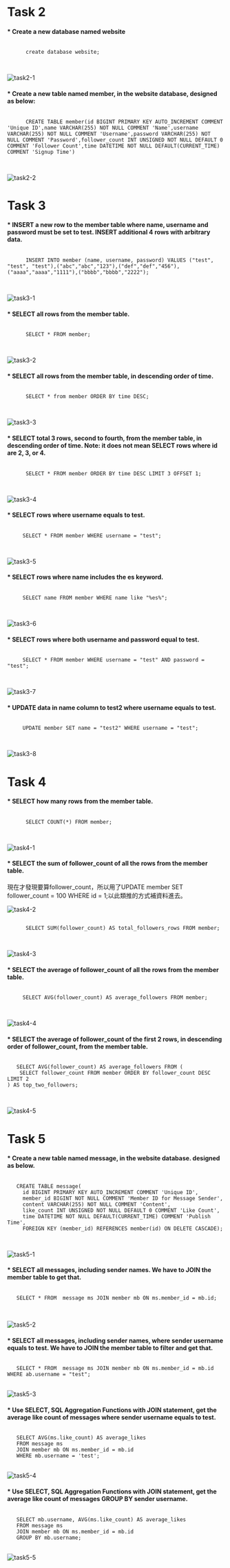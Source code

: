 # **Task 2**
   #### * Create a new database named website
   <pre><code>
      create database website;
   </code>
   </pre>
   
   ![task2-1](https://github.com/Amelia147957/Amelia147957.github.io/blob/main/WeHelp/Assignment_5/pic/task2-1.jpg)
   
   #### * Create a new table named member, in the website database, designed as below:
   <pre><code>
      CREATE TABLE member(id BIGINT PRIMARY KEY AUTO_INCREMENT COMMENT 'Unique ID',name VARCHAR(255) NOT NULL COMMENT 'Name',username VARCHAR(255) NOT NULL COMMENT 'Username',password VARCHAR(255) NOT NULL COMMENT 'Password',follower_count INT UNSIGNED NOT NULL DEFAULT 0 COMMENT 'Follower Count',time DATETIME NOT NULL DEFAULT(CURRENT_TIME) COMMENT 'Signup Time')
   </code>
   </pre>
   ![task2-2](https://github.com/Amelia147957/Amelia147957.github.io/blob/main/WeHelp/Assignment_5/pic/task2-2.jpg)
   
# **Task 3**
   #### * INSERT a new row to the member table where name, username and password must be set to test. INSERT additional 4 rows with arbitrary data.
   <pre><code>
      INSERT INTO member (name, username, password) VALUES ("test", "test", "test"),("abc","abc","123"),("def","def","456"),("aaaa","aaaa","1111"),("bbbb","bbbb","2222");
   </code>
   </pre>
   
   ![task3-1](https://github.com/Amelia147957/Amelia147957.github.io/blob/main/WeHelp/Assignment_5/pic/task3-1.jpg)
   
   #### * SELECT all rows from the member table.
   <pre><code>
      SELECT * FROM member;
   </code>
   </pre>
   
   ![task3-2](https://github.com/Amelia147957/Amelia147957.github.io/blob/main/WeHelp/Assignment_5/pic/task3-2.jpg)
   
   #### * SELECT all rows from the member table, in descending order of time.
   <pre><code>
      SELECT * from member ORDER BY time DESC;
   </code>
   </pre>
   
   ![task3-3](https://github.com/Amelia147957/Amelia147957.github.io/blob/main/WeHelp/Assignment_5/pic/task3-4.jpg)
   
   #### * SELECT total 3 rows, second to fourth, from the member table, in descending order of time. Note: it does not mean SELECT rows where id are 2, 3, or 4.
   <pre><code>
      SELECT * FROM member ORDER BY time DESC LIMIT 3 OFFSET 1;
   </code>
   </pre>
   
   ![task3-4](https://github.com/Amelia147957/Amelia147957.github.io/blob/main/WeHelp/Assignment_5/pic/task3-5.jpg)
   
  #### * SELECT rows where username equals to test.
  <pre><code>
     SELECT * FROM member WHERE username = "test";
  </code>
  </pre>
  
  ![task3-5](https://github.com/Amelia147957/Amelia147957.github.io/blob/main/WeHelp/Assignment_5/pic/task3-9.jpg)
  
  #### * SELECT rows where name includes the es keyword.
  <pre><code>
     SELECT name FROM member WHERE name like "%es%";
   </code>
  </pre>
  
  ![task3-6](https://github.com/Amelia147957/Amelia147957.github.io/blob/main/WeHelp/Assignment_5/pic/task3-6.jpg)
  
  #### * SELECT rows where both username and password equal to test.
  <pre><code>
     SELECT * FROM member WHERE username = "test" AND password = "test";
  </code>
  </pre>
  
  ![task3-7](https://github.com/Amelia147957/Amelia147957.github.io/blob/main/WeHelp/Assignment_5/pic/task3-7.jpg)
  
  #### * UPDATE data in name column to test2 where username equals to test.
  <pre><code>
     UPDATE member SET name = "test2" WHERE username = "test";
  </code>
  </pre>
  
   ![task3-8](https://github.com/Amelia147957/Amelia147957.github.io/blob/main/WeHelp/Assignment_5/pic/task3-8.jpg)
   
   # **Task 4**
   #### * SELECT how many rows from the member table.
   <pre><code>
      SELECT COUNT(*) FROM member;
   </code>
  </pre>
  
  ![task4-1](https://github.com/Amelia147957/Amelia147957.github.io/blob/main/WeHelp/Assignment_5/pic/task4-1.jpg)
  
  #### * SELECT the sum of follower_count of all the rows from the member table.
現在才發現要算follower_count，所以用了UPDATE member SET follower_count = 100 WHERE id = 1;以此類推的方式補資料進去。

   ![task4-2](https://github.com/Amelia147957/Amelia147957.github.io/blob/main/WeHelp/Assignment_5/pic/task4-9.jpg)
   
   <pre><code>
      SELECT SUM(follower_count) AS total_followers_rows FROM member;
   </code>
  </pre>
  
  ![task4-3](https://github.com/Amelia147957/Amelia147957.github.io/blob/main/WeHelp/Assignment_5/pic/task4-3.jpg)
  
  #### * SELECT the average of follower_count of all the rows from the member table.
  <pre><code>
     SELECT AVG(follower_count) AS average_followers FROM member;
   </code>
  </pre>
  
  ![task4-4](https://github.com/Amelia147957/Amelia147957.github.io/blob/main/WeHelp/Assignment_5/pic/task4-4.jpg)
  
 #### * SELECT the average of follower_count of the first 2 rows, in descending order of follower_count, from the member table.
 <pre><code>
   SELECT AVG(follower_count) AS average_followers FROM (
    SELECT follower_count FROM member ORDER BY follower_count DESC LIMIT 2
) AS top_two_followers;
   </code>
  </pre>
  
  ![task4-5](https://github.com/Amelia147957/Amelia147957.github.io/blob/main/WeHelp/Assignment_5/pic/task4-5.jpg)
  
 # **Task 5**
 #### * Create a new table named message, in the website database. designed as below.
 <pre><code>
   CREATE TABLE message(
     id BIGINT PRIMARY KEY AUTO_INCREMENT COMMENT 'Unique ID',
     member_id BIGINT NOT NULL COMMENT 'Member ID for Message Sender',
     content VARCHAR(255) NOT NULL COMMENT 'Content',
     like_count INT UNSIGNED NOT NULL DEFAULT 0 COMMENT 'Like Count',
     time DATETIME NOT NULL DEFAULT(CURRENT_TIME) COMMENT 'Publish Time',
     FOREIGN KEY (member_id) REFERENCES member(id) ON DELETE CASCADE);
   </code>
  </pre>
  
  ![task5-1](https://github.com/Amelia147957/Amelia147957.github.io/blob/main/WeHelp/Assignment_5/pic/task5-1.jpg)
#### * SELECT all messages, including sender names. We have to JOIN the member table to get that.
<pre><code>
   SELECT * FROM  message ms JOIN member mb ON ms.member_id = mb.id;
</code>
  </pre>

![task5-2](https://github.com/Amelia147957/Amelia147957.github.io/blob/main/WeHelp/Assignment_5/pic/task5-2.jpg)

#### * SELECT all messages, including sender names, where sender username equals to test. We have to JOIN the member table to filter and get that.
<pre><code>
   SELECT * FROM  message ms JOIN member mb ON ms.member_id = mb.id WHERE ab.username = "test";
</code>
</pre>

![task5-3](https://github.com/Amelia147957/Amelia147957.github.io/blob/main/WeHelp/Assignment_5/pic/task5-3.jpg)

#### * Use SELECT, SQL Aggregation Functions with JOIN statement, get the average like count of messages where sender username equals to test.
<pre><code>
   SELECT AVG(ms.like_count) AS average_likes
   FROM message ms
   JOIN member mb ON ms.member_id = mb.id
   WHERE mb.username = 'test';
</code>
</pre>

![task5-4](https://github.com/Amelia147957/Amelia147957.github.io/blob/main/WeHelp/Assignment_5/pic/task5-4.jpg)

#### * Use SELECT, SQL Aggregation Functions with JOIN statement, get the average like count of messages GROUP BY sender username.
<pre><code>
   SELECT mb.username, AVG(ms.like_count) AS average_likes
   FROM message ms
   JOIN member mb ON ms.member_id = mb.id
   GROUP BY mb.username;
</code>
</pre>

![task5-5](https://github.com/Amelia147957/Amelia147957.github.io/blob/main/WeHelp/Assignment_5/pic/task5-5.jpg)
   



